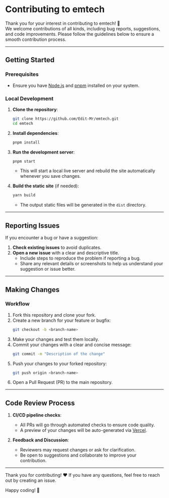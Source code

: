 # Contributing to emtech

Thank you for your interest in contributing to emtech! 🎉  
We welcome contributions of all kinds, including bug reports, suggestions, and code improvements. Please follow the guidelines below to ensure a smooth contribution process.

---

## Getting Started

### Prerequisites

- Ensure you have [Node.js](https://nodejs.org/) and [pnpm](https://pnpm.io/zh-TW/) installed on your system.

### Local Development

1. **Clone the repository**:
    ```bash
    git clone https://github.com/Edit-Mr/emtech.git
    cd emtech
    ```
2. **Install dependencies**:
    ```bash
    pnpm install
    ```
3. **Run the development server**:

    ```bash
    pnpm start
    ```

    - This will start a local live server and rebuild the site automatically whenever you save changes.

4. **Build the static site** (if needed):

    ```bash
    yarn build
    ```

    - The output static files will be generated in the `dist` directory.

---

## Reporting Issues

If you encounter a bug or have a suggestion:

1. **Check existing issues** to avoid duplicates.
2. **Open a new issue** with a clear and descriptive title.
    - Include steps to reproduce the problem if reporting a bug.
    - Share any relevant details or screenshots to help us understand your suggestion or issue better.

---

## Making Changes

### Workflow

1. Fork this repository and clone your fork.
2. Create a new branch for your feature or bugfix:
    ```bash
    git checkout -b <branch-name>
    ```
3. Make your changes and test them locally.
4. Commit your changes with a clear and concise message:
    ```bash
    git commit -m "Description of the change"
    ```
5. Push your changes to your forked repository:
    ```bash
    git push origin <branch-name>
    ```
6. Open a Pull Request (PR) to the main repository.

---

## Code Review Process

1. **CI/CD pipeline checks**:
    - All PRs will go through automated checks to ensure code quality.
    - A preview of your changes will be auto-generated via [Vercel](https://vercel.com/).

2. **Feedback and Discussion**:
    - Reviewers may request changes or ask for clarification.
    - Be open to suggestions and collaborate to improve your contribution.

---

Thank you for contributing! ❤️ If you have any questions, feel free to reach out by creating an issue.

Happy coding! 🚀

